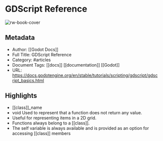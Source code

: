 # GDScript Reference

![rw-book-cover](https://readwise-assets.s3.amazonaws.com/static/images/article1.be68295a7e40.png)

## Metadata
- Author: [[Godot Docs]]
- Full Title: GDScript Reference
- Category: #articles
- Document Tags: [[docs]] [[documentation]] [[Godot]] 
- URL: https://docs.godotengine.org/en/stable/tutorials/scripting/gdscript/gdscript_basics.html

## Highlights
- [[class]]_name
- void
  Used to represent that a function does not return any value.
- Useful for representing items in a 2D grid.
- Functions always belong to a [[class]].
- The self variable is always available and is provided as an option for accessing [[class]] members
